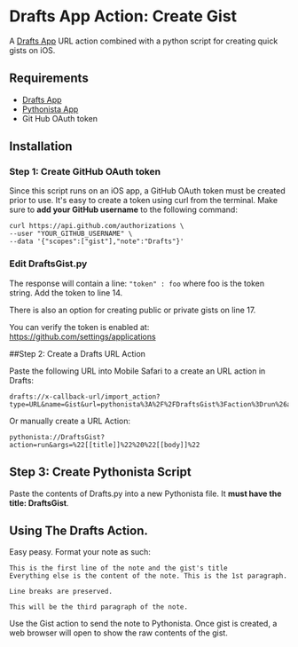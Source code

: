 # Drafts App Action: Create Gist

A [Drafts App][1] URL action combined with a python script for creating quick gists on iOS. 

## Requirements

- [Drafts App][1]
- [Pythonista App][2]
- Git Hub OAuth token

## Installation

### Step 1: Create GitHub OAuth token
    
Since this script runs on an iOS app, a GitHub OAuth token must be created prior to use. It's easy to create a token using curl from the terminal. Make sure to **add your GitHub username** to the following command:

    curl https://api.github.com/authorizations \
    --user "YOUR_GITHUB_USERNAME" \
    --data '{"scopes":["gist"],"note":"Drafts"}'

### Edit DraftsGist.py
The response will contain a line: `"token" : foo` where foo is the token string.
Add the token to line 14.

There is also an option for creating public or private gists on line 17.

You can verify the token is enabled at: <https://github.com/settings/applications>


##Step 2: Create a Drafts URL Action

Paste the following URL into Mobile Safari to a create an URL action in Drafts:


	drafts://x-callback-url/import_action?type=URL&name=Gist&url=pythonista%3A%2F%2FDraftsGist%3Faction%3Drun%26args%3D%2522%5B%5Btitle%5D%5D%2522%2520%2522%5B%5Bbody%5D%5D%2522

Or manually create a URL Action:

	pythonista://DraftsGist?action=run&args=%22[[title]]%22%20%22[[body]]%22


## Step 3: Create Pythonista Script

Paste the contents of Drafts.py into a new Pythonista file. It **must have the title: DraftsGist**.

## Using The Drafts Action.

Easy peasy. Format your note as such:

	This is the first line of the note and the gist's title
	Everything else is the content of the note. This is the 1st paragraph.
	
	Line breaks are preserved.
	
	This will be the third paragraph of the note.
	
Use the Gist action to send the note to  Pythonista. Once gist is created, a web browser will open to show the raw contents of the gist.



[1]: http://agiletortoise.com/drafts
[2]: http://omz-software.com/pythonista/

